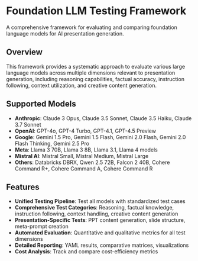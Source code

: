 # Foundation LLM Testing Framework

A comprehensive framework for evaluating and comparing foundation language models for AI presentation generation.

## Overview

This framework provides a systematic approach to evaluate various large language models across multiple dimensions relevant to presentation generation, including reasoning capabilities, factual accuracy, instruction following, context utilization, and creative content generation.

## Supported Models

- **Anthropic**: Claude 3 Opus, Claude 3.5 Sonnet, Claude 3.5 Haiku, Claude 3.7 Sonnet
- **OpenAI**: GPT-4o, GPT-4 Turbo, GPT-4.1, GPT-4.5 Preview
- **Google**: Gemini 1.5 Pro, Gemini 1.5 Flash, Gemini 2.0 Flash, Gemini 2.0 Flash Thinking, Gemini 2.5 Pro
- **Meta**: Llama 3 70B, Llama 3 8B, Llama 3.1, Llama 4 models
- **Mistral AI**: Mistral Small, Mistral Medium, Mistral Large
- **Others**: Databricks DBRX, Qwen 2.5 72B, Falcon 2 40B, Cohere Command R+, Cohere Command A, Cohere Command R

## Features

- **Unified Testing Pipeline**: Test all models with standardized test cases
- **Comprehensive Test Categories**: Reasoning, factual knowledge, instruction following, context handling, creative content generation
- **Presentation-Specific Tests**: PPT content generation, slide structure, meta-prompt creation
- **Automated Evaluation**: Quantitative and qualitative metrics for all test dimensions
- **Detailed Reporting**: YAML results, comparative matrices, visualizations
- **Cost Analysis**: Track and compare cost-efficiency metrics
